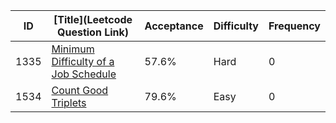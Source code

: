 |ID|[Title](Leetcode Question Link)|Acceptance|Difficulty|Frequency|
|----|-----|----|---|---|
|1335|[Minimum Difficulty of a Job Schedule]( https://leetcode.com/problems/minimum-difficulty-of-a-job-schedule)|57.6%|Hard|0|
|1534|[Count Good Triplets]( https://leetcode.com/problems/count-good-triplets)|79.6%|Easy|0|
